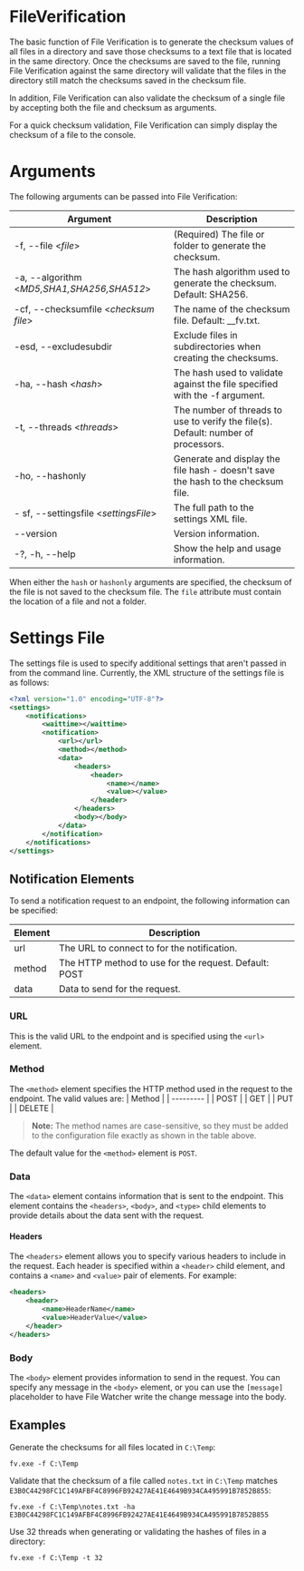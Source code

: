 # FileVerification

The basic function of File Verification is to generate the checksum values of all files in a directory and save those checksums to a text file that is located in the same directory. Once the checksums are saved to the file, running File Verification against the same directory will validate that the files in the directory still match the checksums saved in the checksum file.

In addition, File Verification can also validate the checksum of a single file by accepting both the file and checksum as arguments.

For a quick checksum validation, File Verification can simply display the checksum of a file to the console.

# Arguments

The following arguments can be passed into File Verification:

| Argument | Description |
| --------- | ----------- |
| -f, --file &lt;_file_&gt; | (Required) The file or folder to generate the checksum. |
| -a, --algorithm &lt;_MD5,SHA1,SHA256,SHA512_&gt; | The hash algorithm used to generate the checksum. Default: SHA256. |
| -cf, --checksumfile &lt;_checksum file_&gt; | The name of the checksum file. Default: __fv.txt. |
| -esd, --excludesubdir | Exclude files in subdirectories when creating the checksums. |
| -ha, --hash &lt;_hash_&gt; | The hash used to validate against the file specified with the -f argument. |
| -t, --threads &lt;_threads_&gt; | The number of threads to use to verify the file(s). Default: number of processors. |
| -ho, --hashonly | Generate and display the file hash - doesn't save the hash to the checksum file. |
| - sf, --settingsfile &lt;_settingsFile_&gt; | The full path to the settings XML file. |
| --version | Version information. |
| -?, -h, --help | Show the help and usage information. |

When either the `hash` or `hashonly` arguments are specified, the checksum of the file is not saved to the checksum file. The `file` attribute must contain the location of a file and not a folder.

# Settings File

The settings file is used to specify additional settings that aren't passed in from the command line. Currently, the XML structure of the settings file is as follows:

```xml
<?xml version="1.0" encoding="UTF-8"?>
<settings>
    <notifications>
        <waittime></waittime>
        <notification>
            <url></url>
            <method></method>
            <data>
                <headers>
                    <header>
                        <name></name>
                        <value></value>
                    </header>
                </headers>
                <body></body>
            </data>
        </notification>
    </notifications>
</settings>
```

## Notification Elements

To send a notification request to an endpoint, the following information can be specified:

| Element | Description |
| --------- | ----------- |
| url | The URL to connect to for the notification. |
| method | The HTTP method to use for the request. Default: POST |
| data | Data to send for the request. |

### URL

This is the valid URL to the endpoint and is specified using the `<url>` element.

### Method

The `<method>` element specifies the HTTP method used in the request to the endpoint. The valid values are:
| Method |
| --------- |
| POST |
| GET |
| PUT |
| DELETE |
>**Note:** The method names are case-sensitive, so they must be added to the configuration file exactly as shown in the table above.

The default value for the `<method>` element is `POST`.

### Data

The `<data>` element contains information that is sent to the endpoint. This element contains the `<headers>`, `<body>`, and `<type>` child elements to provide details about the data sent with the request.

#### Headers

The `<headers>` element allows you to specify various headers to include in the request. Each header is specified within a `<header>` child element, and contains a `<name>` and `<value>` pair of elements. For example:

```xml
<headers>
    <header>
        <name>HeaderName</name>
        <value>HeaderValue</value>
    </header>
</headers>
```

### Body

The `<body>` element provides information to send in the request. You can specify any message in the `<body>` element, or you can use the `[message]` placeholder to have File Watcher write the change message into the body.

## Examples

Generate the checksums for all files located in `C:\Temp`:

`fv.exe -f C:\Temp`

Validate that the checksum of a file called `notes.txt` in `C:\Temp` matches `E3B0C44298FC1C149AFBF4C8996FB92427AE41E4649B934CA495991B7852B855`:

`fv.exe -f C:\Temp\notes.txt -ha E3B0C44298FC1C149AFBF4C8996FB92427AE41E4649B934CA495991B7852B855`

Use 32 threads when generating or validating the hashes of files in a directory:

`fv.exe -f C:\Temp -t 32`